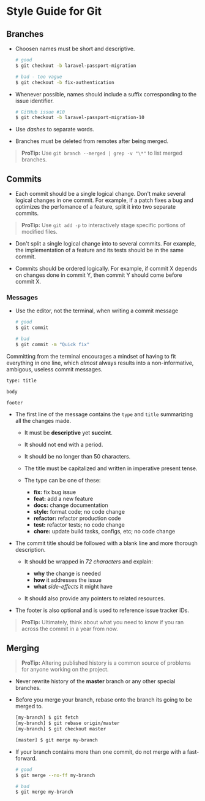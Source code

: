 # Style Guide for Git

## Branches

- Choosen names must be short and descriptive.
	```bash
	# good
	$ git checkout -b laravel-passport-migration

	# bad - too vague
	$ git checkout -b fix-authentication
	```

- Whenever possible, names should include a suffix corresponding to the issue identifier. 
	```bash
	# GitHub issue #10
	$ git checkout -b laravel-passport-migration-10
	```

- Use *dashes* to separate words.

- Branches must be deleted from remotes after being merged.

> **ProTip:** Use `git branch --merged | grep -v "\*"` to list merged branches.

## Commits

- Each commit should be a single logical change. Don't make several logical changes in one commit. For example, if a patch fixes a bug and optimizes the perfomance of a feature, split it into two separate commits.

> **ProTip:** Use `git add -p` to interactively stage specific portions of modified files.

- Don't split a single logical change into to several commits. For example, the implementation of a feature and its tests should be in the same commit.

- Commits should be ordered logically. For example, if commit X depends on changes done in commit Y, then commit Y should come before commit X.

### Messages

- Use the editor, not the terminal, when writing a commit message
	```bash
	# good 
	$ git commit

	# bad
	$ git commit -m "Quick fix"
	```

Committing from the terminal encourages a mindset of having to fit everything in one line, which *almost* always results into a non-informative, ambigous, useless commit messages.

```bash
type: title

body

footer
```

- The first line of the message contains the `type` and `title` summarizing all the changes made. 

	- It must be **descriptive** yet **succint**.

	- It should not end with a period.

	- It should be no longer than 50 characters. 

	- The title must be capitalized and written in imperative present tense.

	- The type can be one of these:

		- **fix:** fix bug issue 
		- **feat:** add a new feature
		- **docs:** change documentation
		- **style:** format code; no code change
		- **refactor:** refactor production code
		- **test:** refactor tests; no code change 
		- **chore:** update build tasks, configs, etc; no code change

- The commit title should be followed with a blank line and more thorough description. 

	- It should be wrapped in *72 characters* and explain:

		- **why** the change is needed 
		- **how** it addresses the issue 
		- **what** *side-effects* it might have

	- It should also provide any pointers to related resources.

- The footer is also optional and is used to reference issue tracker IDs.

> **ProTip:** Ultimately, think about what you need to know if you ran across the commit in a year from now.

## Merging

> **ProTip:** Altering published history is a common source of problems for anyone working on the project.

- Never rewrite history of the **master** branch or any other special branches.

- Before you merge your branch, rebase onto the branch its going to be merged to.

	```bash
	[my-branch] $ git fetch
	[my-branch] $ git rebase origin/master
	[my-branch] $ git checkout master

	[master] $ git merge my-branch
	```

- If your branch contains more than one commit, do not merge with a fast-forward.
	```bash
	# good 
	$ git merge --no-ff my-branch 

	# bad
	$ git merge my-branch
	```
